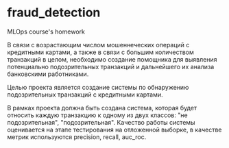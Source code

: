 # fraud_detection
MLOps course's homework

В связи с возрастающим числом мошеннеческих операций с кредитными картами, а также в связи с большим количеством транзакций в целом, необходимо создание помощника для выявления потенциально подозрительных транзакций и дальнейшего их анализа банковскими работниками.

Целью проекта является создание системы по обнаружению подозрительных транзакций с кредитными картами.

В рамках проекта должна быть создана система, которая будет относить каждую транзакцию к одному из двух классов: "не подозрительная", "подозрительная".
Качество работы системы оценивается на этапе тестирования на отложенной выборке, в качестве метрик используются precision, recall, auc_roc.
